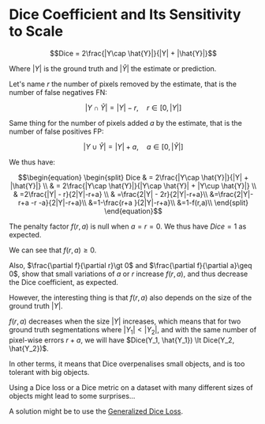 # Dice Coefficient and Its Sensitivity to Scale

$$Dice = 2\frac{|Y\cap \hat{Y}|}{|Y| + |\hat{Y}|}$$

Where $|Y|$ is the ground truth and $|\hat{Y}|$ the estimate or prediction.

Let's name $r$ the number of pixels removed by the estimate, that is the number of false negatives FN:

$$|Y\cap \hat{Y}| = |Y| - r, \quad r\in[0, |Y|]$$

Same thing for the number of pixels added $a$ by the estimate, that is the number of false positives FP:

$$|Y\cup \hat{Y}| = |Y| + a, \quad a\in[0, |\hat{Y}|]$$

We thus have:

$$\begin{equation}
\begin{split}
Dice & = 2\frac{|Y\cap \hat{Y}|}{|Y| + |\hat{Y}|} \\
 & = 2\frac{|Y\cap \hat{Y}|}{|Y\cap \hat{Y}| + |Y\cup \hat{Y}|} \\
 & =2\frac{|Y| - r}{2|Y|-r+a} \\
 & =\frac{2|Y| - 2r}{2|Y|-r+a}\\
 &=\frac{2|Y|-r+a -r -a}{2|Y|-r+a}\\
 &=1-\frac{r+a }{2|Y|-r+a}\\
 &=1-f(r,a)\\
\end{split}
\end{equation}$$

The penalty factor $f(r,a)$ is null when $a=r=0$. We thus have $Dice=1$ as expected.

We can see that $f(r,a)\geq 0$.

Also, $\frac{\partial f}{\partial r}\gt 0$ and $\frac{\partial f}{\partial a}\geq 0$, show that small variations of $a$ or $r$ increase $f(r,a)$, and thus decrease the Dice coefficient, as expected.

However, the interesting thing is that $f(r,a)$ also depends on the size of the ground truth $|Y|$.

$f(r,a)$ decreases when the size $|Y|$ increases, which means that for two ground truth segmentations where $|Y_1|<|Y_2|$, and with the same number of pixel-wise errors $r+a$, we will have $Dice(Y_1, \hat{Y_1}) \lt Dice(Y_2, \hat{Y_2})$.

In other terms, it means that Dice overpenalises small objects, and is too tolerant with big objects.

Using a Dice loss or a Dice metric on a dataset with many different sizes of objects might lead to some surprises...

A solution might be to use the [Generalized Dice Loss](https://arxiv.org/abs/1707.03237).
